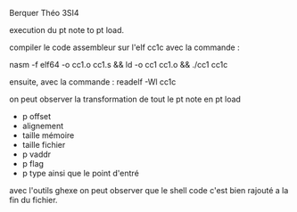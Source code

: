 Berquer Théo 3SI4

execution du pt note to pt load.

compiler le code assembleur sur l'elf cc1c avec la commande :

nasm -f elf64 -o cc1.o cc1.s && ld -o cc1 cc1.o && ./cc1 cc1c

ensuite, avec la commande : 
readelf -Wl cc1c

on peut observer la transformation de tout le pt note en pt load
- p offset
- alignement
- taille mémoire
- taille fichier
- p vaddr
- p flag
- p type
ainsi que le point d'entré


avec l'outils ghexe on peut observer que le shell code c'est bien rajouté a la fin du fichier.




